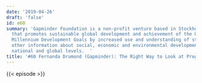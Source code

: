 ```yaml
---
date: '2019-04-26'
draft: 'false'
id: e60
summary: 'Gapminder Foundation is a non-profit venture based in Stockholm, Sweden,
  that promotes sustainable global development and achievement of the United Nations
  Millennium Development Goals by increased use and understanding of statistics and
  other information about social, economic and environmental development at local,
  national and global levels.  '
title: '#60 Fernanda Drumond (Gapminder): The Right Way to Look at Progress'
---
```

{{< episode >}}

